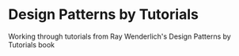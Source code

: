 # Design Patterns by Tutorials
Working through tutorials from Ray Wenderlich's Design Patterns by Tutorials book
